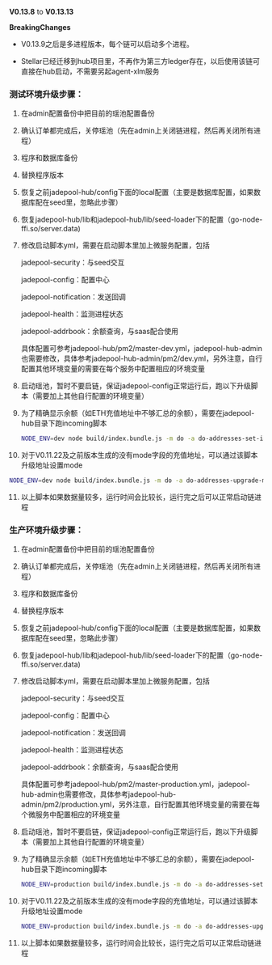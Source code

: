 **V0.13.8** to **V0.13.13**

**BreakingChanges**

- V0.13.9之后是多进程版本，每个链可以启动多个进程。

- Stellar已经迁移到hub项目里，不再作为第三方ledger存在，以后使用该链可直接在hub启动，不需要另起agent-xlm服务

  

### 测试环境升级步骤：

1. 在admin配置备份中把目前的瑶池配置备份

2. 确认订单都完成后，关停瑶池（先在admin上关闭链进程，然后再关闭所有进程）

3. 程序和数据库备份

4. 替换程序版本

5. 恢复之前jadepool-hub/config下面的local配置（主要是数据库配置，如果数据库配在seed里，忽略此步骤）

6. 恢复jadepool-hub/lib和jadepool-hub/lib/seed-loader下的配置（go-node-ffi.so/server.data) 

7. 修改启动脚本yml，需要在启动脚本里加上微服务配置，包括

   jadepool-security：与seed交互

   jadepool-config：配置中心

   jadepool-notification：发送回调

   jadepool-health：监测进程状态

   jadepool-addrbook：余额查询，与saas配合使用

   具体配置可参考jadepool-hub/pm2/master-dev.yml，jadepool-hub-admin也需要修改，具体参考jadepool-hub-admin/pm2/dev.yml，另外注意，自行配置其他环境变量的需要在每个服务中配置相应的环境变量

8. 启动瑶池，暂时不要启链，保证jadepool-config正常运行后，跑以下升级脚本（需要加上其他自行配置的环境变量）

9. 为了精确显示余额（如ETH充值地址中不够汇总的余额），需要在jadepool-hub目录下跑incoming脚本

   ```bash
   NODE_ENV=dev node build/index.bundle.js -m do -a do-addresses-set-incoming
   ```

10. 对于V0.11.22及之前版本生成的没有mode字段的充值地址，可以通过该脚本升级地址设置mode

   ```bash
   NODE_ENV=dev node build/index.bundle.js -m do -a do-addresses-upgrade-mode
   ```

11. 以上脚本如果数据量较多，运行时间会比较长，运行完之后可以正常启动链进程



### 生产环境升级步骤：

1. 在admin配置备份中把目前的瑶池配置备份

2. 确认订单都完成后，关停瑶池（先在admin上关闭链进程，然后再关闭所有进程）

3. 程序和数据库备份

4. 替换程序版本

5. 恢复之前jadepool-hub/config下面的local配置（主要是数据库配置，如果数据库配在seed里，忽略此步骤）

6. 恢复jadepool-hub/lib和jadepool-hub/lib/seed-loader下的配置（go-node-ffi.so/server.data) 

7. 修改启动脚本yml，需要在启动脚本里加上微服务配置，包括

   jadepool-security：与seed交互

   jadepool-config：配置中心

   jadepool-notification：发送回调

   jadepool-health：监测进程状态

   jadepool-addrbook：余额查询，与saas配合使用

   具体配置可参考jadepool-hub/pm2/master-production.yml，jadepool-hub-admin也需要修改，具体参考jadepool-hub-admin/pm2/production.yml，另外注意，自行配置其他环境变量的需要在每个微服务中配置相应的环境变量

8. 启动瑶池，暂时不要启链，保证jadepool-config正常运行后，跑以下升级脚本（需要加上其他自行配置的环境变量）


9. 为了精确显示余额（如ETH充值地址中不够汇总的余额），需要在jadepool-hub目录下跑incoming脚本

   ```bash
   NODE_ENV=production build/index.bundle.js -m do -a do-addresses-set-incoming
   ```

9. 对于V0.11.22及之前版本生成的没有mode字段的充值地址，可以通过该脚本升级地址设置mode

   ```bash
   NODE_ENV=production build/index.bundle.js -m do -a do-addresses-upgrade-mode
   ```

11. 以上脚本如果数据量较多，运行时间会比较长，运行完之后可以正常启动链进程
